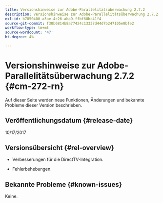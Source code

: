 ```yaml
---
title: Versionshinweise zur Adobe-Parallelitätsüberwachung 2.7.2
description: Versionshinweise zur Adobe-Parallelitätsüberwachung 2.7.2
exl-id: b7850400-a3ae-4c26-aba9-ffbf68bc41f4
source-git-commit: f30b6814b8a77424c13337d44d7b247105e0bfe2
workflow-type: tm+mt
source-wordcount: '47'
ht-degree: 4%

---
```


# Versionshinweise zur Adobe-Parallelitätsüberwachung 2.7.2 {#cm-272-rn}

Auf dieser Seite werden neue Funktionen, Änderungen und bekannte Probleme dieser Version beschrieben.

## Veröffentlichungsdatum {#release-date}

10/17/2017

## Versionsübersicht {#rel-overview}

* Verbesserungen für die DirectTV-Integration.

* Fehlerbehebungen.



## Bekannte Probleme {#known-issues}

Keine.
